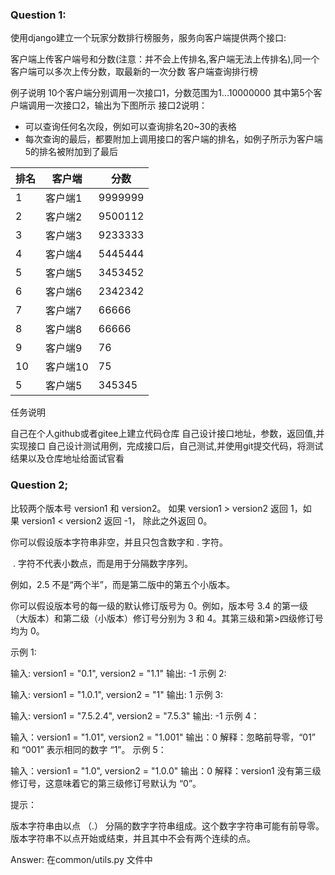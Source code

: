 ### Question 1:
使用django建立一个玩家分数排行榜服务，服务向客户端提供两个接口:

客户端上传客户端号和分数(注意：并不会上传排名,客户端无法上传排名),同一个客户端可以多次上传分数，取最新的一次分数
客户端查询排行榜


例子说明
10个客户端分别调用一次接口1，分数范围为1...10000000
其中第5个客户端调用一次接口2，输出为下图所示
接口2说明：

* 可以查询任何名次段，例如可以查询排名20~30的表格
* 每次查询的最后，都要附加上调用接口的客户端的排名，如例子所示为客户端5的排名被附加到了最后

| 排名 |客户端  |分数  |
| --- | --- | --- |
| 1 | 客户端1 | 9999999 |
| 2 | 客户端2 | 9500112 |
| 3 | 客户端3 | 9233333 |
| 4 | 客户端4 | 5445444 |
| 5 | 客户端5 | 3453452 |
| 6 | 客户端6 | 2342342 |
| 7 | 客户端7 | 66666 |
| 8 | 客户端8 | 66666 |
| 9 | 客户端9 | 76 |
| 10| 客户端10| 75|
| 5| 客户端5| 345345|

任务说明

自己在个人github或者gitee上建立代码仓库
自己设计接口地址，参数，返回值,并实现接口
自己设计测试用例，完成接口后，自己测试,并使用git提交代码，将测试结果以及仓库地址给面试官看

### Question 2;
比较两个版本号 version1 和 version2。
如果 version1 > version2 返回 1，如果 version1 < version2 返回 -1， 除此之外返回 0。

你可以假设版本字符串非空，并且只包含数字和 . 字符。

 . 字符不代表小数点，而是用于分隔数字序列。

例如，2.5 不是“两个半”，而是第二版中的第五个小版本。

你可以假设版本号的每一级的默认修订版号为 0。例如，版本号 3.4 的第一级（大版本）和第二级（小版本）修订号分别为 3 和 4。其第三级和第>四级修订号均为 0。
 

示例 1:

输入: version1 = "0.1", version2 = "1.1"
输出: -1
示例 2:

输入: version1 = "1.0.1", version2 = "1"
输出: 1
示例 3:

输入: version1 = "7.5.2.4", version2 = "7.5.3"
输出: -1
示例 4：

输入：version1 = "1.01", version2 = "1.001"
输出：0
解释：忽略前导零，“01” 和 “001” 表示相同的数字 “1”。
示例 5：

输入：version1 = "1.0", version2 = "1.0.0"
输出：0
解释：version1 没有第三级修订号，这意味着它的第三级修订号默认为 “0”。
 

提示：

版本字符串由以点 （.） 分隔的数字字符串组成。这个数字字符串可能有前导零。
版本字符串不以点开始或结束，并且其中不会有两个连续的点。

Answer:
    在common/utils.py 文件中
